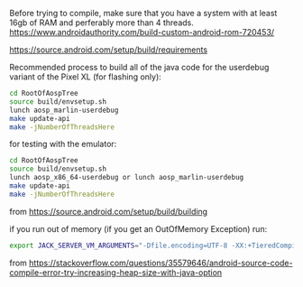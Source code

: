 Before trying to compile, make sure that you have a system with at least 16gb of RAM and perferably more than 4 threads.
https://www.androidauthority.com/build-custom-android-rom-720453/

https://source.android.com/setup/build/requirements

Recommended process to build all of the java code for the userdebug variant of the Pixel XL (for flashing only):
```bash
cd RootOfAospTree
source build/envsetup.sh
lunch aosp_marlin-userdebug
make update-api
make -jNumberOfThreadsHere
```

for testing with the emulator:
```bash
cd RootOfAospTree
source build/envsetup.sh
lunch aosp_x86_64-userdebug or lunch aosp_marlin-userdebug
make update-api
make -jNumberOfThreadsHere
```
from https://source.android.com/setup/build/building

if you run out of memory (if you get an OutOfMemory Exception) run:
```bash
export JACK_SERVER_VM_ARGUMENTS="-Dfile.encoding=UTF-8 -XX:+TieredCompilation -Xmx8g"
```
from https://stackoverflow.com/questions/35579646/android-source-code-compile-error-try-increasing-heap-size-with-java-option
